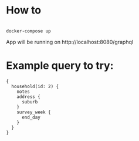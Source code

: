 # How to

```

docker-compose up

```


App will be running on http://localhost:8080/graphql

# Example query to try:

```
{
  household(id: 2) {
    notes
    address {
      suburb
    }
    survey_week {
      end_day
    }
  }
}

```
